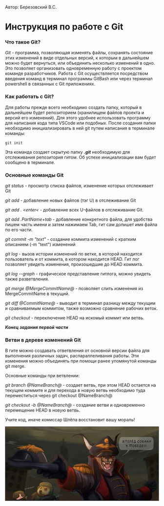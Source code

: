 Автор: Березовский В.С.

# **Инструкция по работе с Git**

### **Что такое Git?**

_Git_ - программа, позволяющая изменять файлы, сохранять состояние этих изменений в виде отдельных версий, к которым в дальнейшем можно будет вернуться, или объединить несколько изменений в одно. Это позволяет организовать одновременную работу с проектом команде разработчиков.
Работа с Git осуществляется посредством введения команд в терминал программы GitBash или через терминал powershell в связанных с Git приложениях.

### **Как работать с Git?**

Для работы прежде всего необходимо создать папку, который в дальнейшем будет репозиторием (хранилищем файлов проекта и версий его изменений). 
Для этого удобнее использовать программу для написания кода типа VSCode или подобных. 
После создания папки необходимо инициализировать в ней git путем написания в терминале команды:
    
    git init
Эта команда создает скрытую папку _**.git**_ необходимую для отслеживания репозитория гитом. Об успехе инициализации вам будет сообщено в терминале.

### **Основные команды Git**

*git status* - просмотр списка файлов, изменение которых отслеживает Git

*git add* - добавление новых файлов (тэг U) в отслеживание Git

*git add . <enter<* - добавление всех U-файлов в отслеживание Git.

*git add .PartName+tab* - добавление конкретного файла, для удобства пишем часть имени и затем нажимаем Tab, гит сам допишет имя файла по его части.

*git commit -m "text"* - создание коммита изменений с кратким описанием (-m "text") изменений

*git log* - вызов истории изменений по ветке, в которой находится пользователь и от коммита, в котором находится HEAD. Гит лог позволяет увидеть изменения, произошедшие до HEAD коммита.

*git log --graph* - графическое представление гитлога, можно увидеть также разветвления.

*git merge @MergeCommitName@* - позволяет слить изменения из MergeCommitName в текущий. 

*git diff @CommitName@* - выводит в терминал разницу между текущим и сравниваемым коммитом, также возможно сравнение рабочих веток.

*git checkout* - переключение HEAD на искомый коммит или ветвь.

**_Конец задания первой части_**

### **Ветви в дереве изменений Git**
В гите можно создавать ответвления от основной версии файла для выполнения различных задач, распараллеливания работы. Эти изменения можно объединять при помощи ранее упомянутой команды git merge.

Основные команды при ветвлении:

*git branch @NameBranch@* - создает ветвь, при этом HEAD остается на текущем коммите и для перехода в новую ветвь необходимо туда  переместиться через git checkout @NameBranch@


*git checkout -b @NameBranch@* - создание ветви и одновременно перемещение HEAD в новую ветвь.

Учите код, иначе комиссар Шлёпа восстановит вашу мораль!

![комиссар Шлёпа](%D0%A8%D0%BB%D0%B5%D0%BF%D0%B0.JPG) 